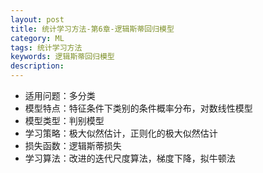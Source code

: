 ```yaml
---
layout: post
title: 统计学习方法-第6章-逻辑斯蒂回归模型
category: ML
tags: 统计学习方法
keywords: 逻辑斯蒂回归模型
description:
---
```


- 适用问题：多分类
- 模型特点：特征条件下类别的条件概率分布，对数线性模型
- 模型类型：判别模型
- 学习策略：极大似然估计，正则化的极大似然估计
- 损失函数：逻辑斯蒂损失
- 学习算法：改进的迭代尺度算法，梯度下降，拟牛顿法